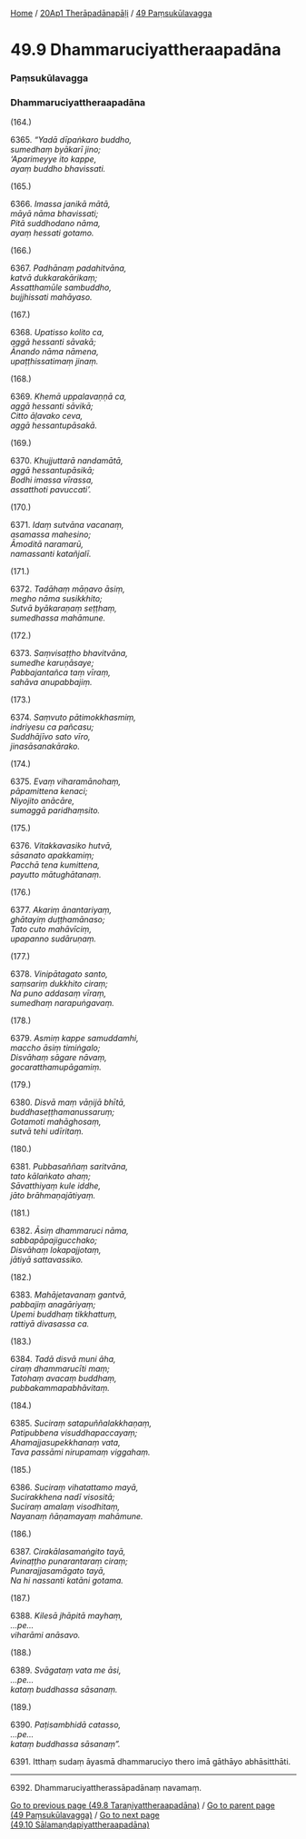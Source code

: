 
[Home](/) / [20Ap1 Therāpadānapāḷi](/tipitaka/20Ap1.md) / [49 Paṃsukūlavagga](/tipitaka/20Ap1/49.md)

# 49.9 Dhammaruciyattheraapadāna

### Paṃsukūlavagga

### Dhammaruciyattheraapadāna

(164.)

6365\. _“Yadā dīpaṅkaro buddho,_  
_sumedhaṃ byākarī jino;_  
_‘Aparimeyye ito kappe,_  
_ayaṃ buddho bhavissati._  


(165.)

6366\. _Imassa janikā mātā,_  
_māyā nāma bhavissati;_  
_Pitā suddhodano nāma,_  
_ayaṃ hessati gotamo._  


(166.)

6367\. _Padhānaṃ padahitvāna,_  
_katvā dukkarakārikaṃ;_  
_Assatthamūle sambuddho,_  
_bujjhissati mahāyaso._  


(167.)

6368\. _Upatisso kolito ca,_  
_aggā hessanti sāvakā;_  
_Ānando nāma nāmena,_  
_upaṭṭhissatimaṃ jinaṃ._  


(168.)

6369\. _Khemā uppalavaṇṇā ca,_  
_aggā hessanti sāvikā;_  
_Citto āḷavako ceva,_  
_aggā hessantupāsakā._  


(169.)

6370\. _Khujjuttarā nandamātā,_  
_aggā hessantupāsikā;_  
_Bodhi imassa vīrassa,_  
_assatthoti pavuccati’._  


(170.)

6371\. _Idaṃ sutvāna vacanaṃ,_  
_asamassa mahesino;_  
_Āmoditā naramarū,_  
_namassanti katañjalī._  


(171.)

6372\. _Tadāhaṃ māṇavo āsiṃ,_  
_megho nāma susikkhito;_  
_Sutvā byākaraṇaṃ seṭṭhaṃ,_  
_sumedhassa mahāmune._  


(172.)

6373\. _Saṃvisaṭṭho bhavitvāna,_  
_sumedhe karuṇāsaye;_  
_Pabbajantañca taṃ vīraṃ,_  
_sahāva anupabbajiṃ._  


(173.)

6374\. _Saṃvuto pātimokkhasmiṃ,_  
_indriyesu ca pañcasu;_  
_Suddhājīvo sato vīro,_  
_jinasāsanakārako._  


(174.)

6375\. _Evaṃ viharamānohaṃ,_  
_pāpamittena kenaci;_  
_Niyojito anācāre,_  
_sumaggā paridhaṃsito._  


(175.)

6376\. _Vitakkavasiko hutvā,_  
_sāsanato apakkamiṃ;_  
_Pacchā tena kumittena,_  
_payutto mātughātanaṃ._  


(176.)

6377\. _Akariṃ ānantariyaṃ,_  
_ghātayiṃ duṭṭhamānaso;_  
_Tato cuto mahāvīciṃ,_  
_upapanno sudāruṇaṃ._  


(177.)

6378\. _Vinipātagato santo,_  
_saṃsariṃ dukkhito ciraṃ;_  
_Na puno addasaṃ vīraṃ,_  
_sumedhaṃ narapuṅgavaṃ._  


(178.)

6379\. _Asmiṃ kappe samuddamhi,_  
_maccho āsiṃ timiṅgalo;_  
_Disvāhaṃ sāgare nāvaṃ,_  
_gocaratthamupāgamiṃ._  


(179.)

6380\. _Disvā maṃ vāṇijā bhītā,_  
_buddhaseṭṭhamanussaruṃ;_  
_Gotamoti mahāghosaṃ,_  
_sutvā tehi udīritaṃ._  


(180.)

6381\. _Pubbasaññaṃ saritvāna,_  
_tato kālaṅkato ahaṃ;_  
_Sāvatthiyaṃ kule iddhe,_  
_jāto brāhmaṇajātiyaṃ._  


(181.)

6382\. _Āsiṃ dhammaruci nāma,_  
_sabbapāpajigucchako;_  
_Disvāhaṃ lokapajjotaṃ,_  
_jātiyā sattavassiko._  


(182.)

6383\. _Mahājetavanaṃ gantvā,_  
_pabbajiṃ anagāriyaṃ;_  
_Upemi buddhaṃ tikkhattuṃ,_  
_rattiyā divasassa ca._  


(183.)

6384\. _Tadā disvā muni āha,_  
_ciraṃ dhammarucīti maṃ;_  
_Tatohaṃ avacaṃ buddhaṃ,_  
_pubbakammapabhāvitaṃ._  


(184.)

6385\. _Suciraṃ satapuññalakkhaṇaṃ,_  
_Patipubbena visuddhapaccayaṃ;_  
_Ahamajjasupekkhanaṃ vata,_  
_Tava passāmi nirupamaṃ viggahaṃ._  


(185.)

6386\. _Suciraṃ vihatattamo mayā,_  
_Sucirakkhena nadī visositā;_  
_Suciraṃ amalaṃ visodhitaṃ,_  
_Nayanaṃ ñāṇamayaṃ mahāmune._  


(186.)

6387\. _Cirakālasamaṅgito tayā,_  
_Avinaṭṭho punarantaraṃ ciraṃ;_  
_Punarajjasamāgato tayā,_  
_Na hi nassanti katāni gotama._  


(187.)

6388\. _Kilesā jhāpitā mayhaṃ,_  
_…pe…_  
_viharāmi anāsavo._  


(188.)

6389\. _Svāgataṃ vata me āsi,_  
_…pe…_  
_kataṃ buddhassa sāsanaṃ._  


(189.)

6390\. _Paṭisambhidā catasso,_  
_…pe…_  
_kataṃ buddhassa sāsanaṃ”._  


6391\. Itthaṃ sudaṃ āyasmā dhammaruciyo thero imā gāthāyo abhāsitthāti.

---

6392\. Dhammaruciyattherassāpadānaṃ navamaṃ.



[Go to previous page (49.8 Taraṇiyattheraapadāna)](/tipitaka/20Ap1/49/49.8.md) / [Go to parent page (49 Paṃsukūlavagga)](/tipitaka/20Ap1/49.md) / [Go to next page (49.10 Sālamaṇḍapiyattheraapadāna)](/tipitaka/20Ap1/49/49.10.md)


